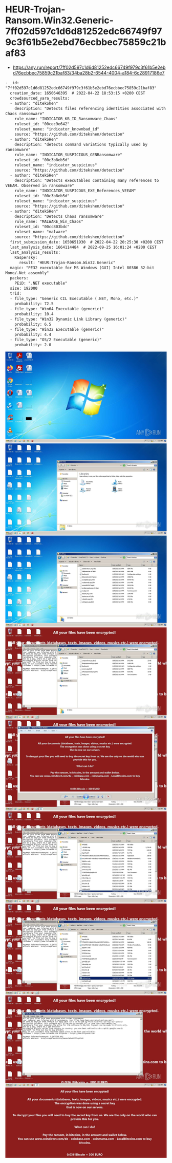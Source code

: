 # HEUR-Trojan-Ransom.Win32.Generic-7ff02d597c1d6d81252edc66749f979c3f61b5e2ebd76ecbbec75859c21baf83

- https://any.run/report/7ff02d597c1d6d81252edc66749f979c3f61b5e2ebd76ecbbec75859c21baf83/34ba28b2-6544-4004-a184-6c28917186e7

```
- _id: "7ff02d597c1d6d81252edc66749f979c3f61b5e2ebd76ecbbec75859c21baf83"
  creation_date: 1650646395  # 2022-04-22 18:53:15 +0200 CEST
  crowdsourced_yara_results: 
  - author: "ditekShen"
    description: "Detects files referencing identities associated with Chaos ransomware"
    rule_name: "INDICATOR_KB_ID_Ransomware_Chaos"
    ruleset_id: "00cec9e642"
    ruleset_name: "indicator_knownbad_id"
    source: "https://github.com/ditekshen/detection"
  - author: "ditekSHen"
    description: "detects command variations typically used by ransomware"
    rule_name: "INDICATOR_SUSPICIOUS_GENRansomware"
    ruleset_id: "00c3b8eb5d"
    ruleset_name: "indicator_suspicious"
    source: "https://github.com/ditekshen/detection"
  - author: "ditekSHen"
    description: "Detects executables containing many references to VEEAM. Observed in ransomware"
    rule_name: "INDICATOR_SUSPICOUS_EXE_References_VEEAM"
    ruleset_id: "00c3b8eb5d"
    ruleset_name: "indicator_suspicious"
    source: "https://github.com/ditekshen/detection"
  - author: "ditekSHen"
    description: "Detects Chaos ransomware"
    rule_name: "MALWARE_Win_Chaos"
    ruleset_id: "00cc803bdc"
    ruleset_name: "malware"
    source: "https://github.com/ditekshen/detection"
  first_submission_date: 1650651930  # 2022-04-22 20:25:30 +0200 CEST
  last_analysis_date: 1664114484  # 2022-09-25 16:01:24 +0200 CEST
  last_analysis_results: 
    Kaspersky: 
      result: "HEUR:Trojan-Ransom.Win32.Generic"
  magic: "PE32 executable for MS Windows (GUI) Intel 80386 32-bit Mono/.Net assembly"
  packers: 
    PEiD: ".NET executable"
  size: 192000
  trid: 
  - file_type: "Generic CIL Executable (.NET, Mono, etc.)"
    probability: 72.5
  - file_type: "Win64 Executable (generic)"
    probability: 10.4
  - file_type: "Win32 Dynamic Link Library (generic)"
    probability: 6.5
  - file_type: "Win32 Executable (generic)"
    probability: 4.4
  - file_type: "OS/2 Executable (generic)"
    probability: 2.0
```

![34ba28b2-6544-4004-a184-6c28917186e7-1.jpeg](34ba28b2-6544-4004-a184-6c28917186e7-1.jpeg)
![34ba28b2-6544-4004-a184-6c28917186e7-2.jpeg](34ba28b2-6544-4004-a184-6c28917186e7-2.jpeg)
![34ba28b2-6544-4004-a184-6c28917186e7-5.jpeg](34ba28b2-6544-4004-a184-6c28917186e7-5.jpeg)
![34ba28b2-6544-4004-a184-6c28917186e7-7.jpeg](34ba28b2-6544-4004-a184-6c28917186e7-7.jpeg)
![34ba28b2-6544-4004-a184-6c28917186e7-9.jpeg](34ba28b2-6544-4004-a184-6c28917186e7-9.jpeg)
![34ba28b2-6544-4004-a184-6c28917186e7-10.jpeg](34ba28b2-6544-4004-a184-6c28917186e7-10.jpeg)
![34ba28b2-6544-4004-a184-6c28917186e7-11.jpeg](34ba28b2-6544-4004-a184-6c28917186e7-11.jpeg)
![34ba28b2-6544-4004-a184-6c28917186e7-12.jpeg](34ba28b2-6544-4004-a184-6c28917186e7-12.jpeg)
![nsk5inss8.jpg](nsk5inss8.jpg)
